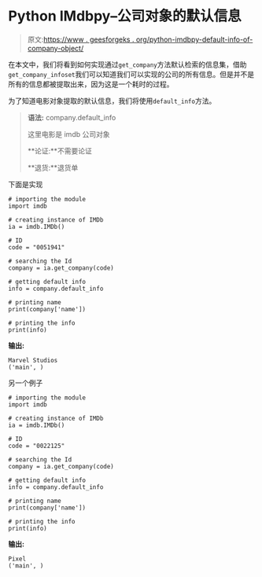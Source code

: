 # Python IMdbpy–公司对象的默认信息

> 原文:[https://www . geesforgeks . org/python-imdbpy-default-info-of-company-object/](https://www.geeksforgeeks.org/python-imdbpy-default-info-of-company-object/)

在本文中，我们将看到如何实现通过`get_company`方法默认检索的信息集，借助`get_company_infoset`我们可以知道我们可以实现的公司的所有信息。但是并不是所有的信息都被提取出来，因为这是一个耗时的过程。

为了知道电影对象提取的默认信息，我们将使用`default_info`方法。

> **语法:** company.default_info
> 
> 这里电影是 imdb 公司对象
> 
> **论证:**不需要论证
> 
> **退货:**退货单

下面是实现

```
# importing the module
import imdb

# creating instance of IMDb
ia = imdb.IMDb()

# ID
code = "0051941"

# searching the Id
company = ia.get_company(code)

# getting default info
info = company.default_info

# printing name
print(company['name'])

# printing the info
print(info)
```

**输出:**

```
Marvel Studios
('main', )
```

另一个例子

```
# importing the module
import imdb

# creating instance of IMDb
ia = imdb.IMDb()

# ID
code = "0022125"

# searching the Id
company = ia.get_company(code)

# getting default info
info = company.default_info

# printing name
print(company['name'])

# printing the info
print(info)
```

**输出:**

```
Pixel
('main', )

```
